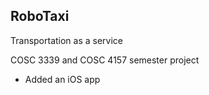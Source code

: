 RoboTaxi
-----
Transportation  as a service

COSC 3339 and COSC 4157 semester project

* Added an iOS app